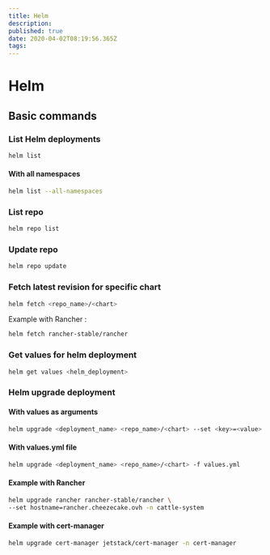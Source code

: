 ```yaml
---
title: Helm
description: 
published: true
date: 2020-04-02T08:19:56.365Z
tags: 
---
```


# Helm

## Basic commands

### List Helm deployments

```bash
helm list
```

#### With all namespaces

```bash
helm list --all-namespaces
```

### List repo

```bash
helm repo list
```

### Update repo

```bash
helm repo update
```

### Fetch latest revision for specific chart

```bash
helm fetch <repo_name>/<chart>
```

Example with Rancher :

```bash
helm fetch rancher-stable/rancher
```

### Get values for helm deployment

```bash
helm get values <helm_deployment>
```

### Helm upgrade deployment

#### With values as arguments
```bash
helm upgrade <deployment_name> <repo_name>/<chart> --set <key>=<value> -n <namespace>
```

#### With values.yml file
```bash
helm upgrade <deployment_name> <repo_name>/<chart> -f values.yml
```

#### Example with Rancher

```bash
helm upgrade rancher rancher-stable/rancher \
--set hostname=rancher.cheezecake.ovh -n cattle-system
```

#### Example with cert-manager

```bash
helm upgrade cert-manager jetstack/cert-manager -n cert-manager
```